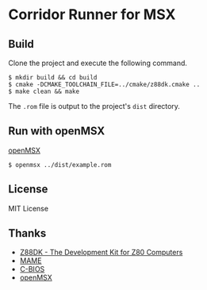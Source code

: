 # Corridor Runner for MSX

## Build

Clone the project and execute the following command.  

```
$ mkdir build && cd build
$ cmake -DCMAKE_TOOLCHAIN_FILE=../cmake/z88dk.cmake ..
$ make clean && make
```
The `.rom` file is output to the project's `dist` directory.  

## Run with openMSX

[openMSX](https://openmsx.org/)

```
$ openmsx ../dist/example.rom
```

## License

MIT License

## Thanks

- [Z88DK - The Development Kit for Z80 Computers](https://github.com/z88dk/z88dk)
- [MAME](https://www.mamedev.org/)
- [C-BIOS](http://cbios.sourceforge.net/)
- [openMSX](https://openmsx.org/)
